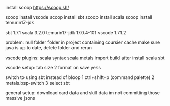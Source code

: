 

install scoop
https://scoop.sh/

scoop install vscode
scoop install sbt
scoop install scala
scoop install temurin17-jdk


sbt                 1.7.1
scala               3.2.0
temurin17-jdk       17.0.4-101
vscode              1.71.2

problem: null folder folder in project containing coursier cache
    make sure java is up to date, delete folder and rerun


vscode plugins:
scala syntax
scala metals
    import build after install
scala sbt

vscode setup:
tab size 2
format on save yess

switch to using sbt instead of bloop
1 ctrl+shift+p (command palette)
2 metals.bsp-switch
3 select sbt


general setup:
download card data and skill data im not committing those massive jsons
